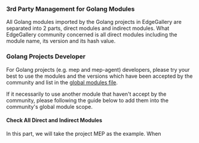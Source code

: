 ### 3rd Party Management for Golang Modules

All Golang modules imported by the Golang projects in EdgeGallery are separated into 2 parts, direct modules and indirect modules. What EdgeGallery community concerned is all direct modules including the module name, its version and its hash value.

### Golang Projects Developer

For Golang projects (e.g. mep and mep-agent) developers, please try your best to use the modules and the versions which have been accepted by the community and list in the [global modules file](https://gitee.com/edgegallery/ci-management/blob/master/jjb/scripts/requirements/go/conf/global_requirements.yaml).

If it necessarily to use another module that haven't accept by the community, please following the guide below to add them into the community's global module scope.

#### Check All Direct and Indirect Modules

In this part, we will take the project MEP as the example. When 

